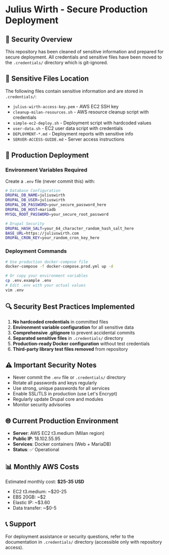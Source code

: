 # Julius Wirth - Secure Production Deployment

## 🔐 Security Overview

This repository has been cleaned of sensitive information and prepared for secure deployment. All credentials and sensitive files have been moved to the `.credentials/` directory which is git-ignored.

## 📁 Sensitive Files Location

The following files contain sensitive information and are stored in `.credentials/`:

- `julius-wirth-access-key.pem` - AWS EC2 SSH key
- `cleanup-milan-resources.sh` - AWS resource cleanup script with credentials
- `simple-ec2-deploy.sh` - Deployment script with hardcoded values
- `user-data.sh` - EC2 user data script with credentials
- `DEPLOYMENT-*.md` - Deployment reports with sensitive info
- `SERVER-ACCESS-GUIDE.md` - Server access instructions

## 🚀 Production Deployment

### Environment Variables Required

Create a `.env` file (never commit this) with:

```bash
# Database Configuration
DRUPAL_DB_NAME=juliuswirth
DRUPAL_DB_USER=juliuswirth
DRUPAL_DB_PASSWORD=your_secure_password_here
DRUPAL_DB_HOST=mariadb
MYSQL_ROOT_PASSWORD=your_secure_root_password

# Drupal Security
DRUPAL_HASH_SALT=your_64_character_random_hash_salt_here
BASE_URL=https://juliuswirth.com
DRUPAL_CRON_KEY=your_random_cron_key_here
```

### Deployment Commands

```bash
# Use production docker-compose file
docker-compose -f docker-compose.prod.yml up -d

# Or copy your environment variables
cp .env.example .env
# Edit .env with your actual values
vim .env
```

## 🔍 Security Best Practices Implemented

1. **No hardcoded credentials** in committed files
2. **Environment variable configuration** for all sensitive data
3. **Comprehensive .gitignore** to prevent accidental commits
4. **Separated sensitive files** in `.credentials/` directory
5. **Production-ready Docker configuration** without test credentials
6. **Third-party library test files removed** from repository

## ⚠️ Important Security Notes

- Never commit the `.env` file or `.credentials/` directory
- Rotate all passwords and keys regularly
- Use strong, unique passwords for all services
- Enable SSL/TLS in production (use Let's Encrypt)
- Regularly update Drupal core and modules
- Monitor security advisories

## 🌐 Current Production Environment

- **Server**: AWS EC2 t3.medium (Milan region)
- **Public IP**: 18.102.55.95
- **Services**: Docker containers (Web + MariaDB)
- **Status**: ✅ Operational

## 📊 Monthly AWS Costs

Estimated monthly cost: **$25-35 USD**

- EC2 t3.medium: ~$20-25
- EBS 20GB: ~$2
- Elastic IP: ~$3.60
- Data transfer: ~$0-5

## 📞 Support

For deployment assistance or security questions, refer to the documentation in `.credentials/` directory (accessible only with repository access).